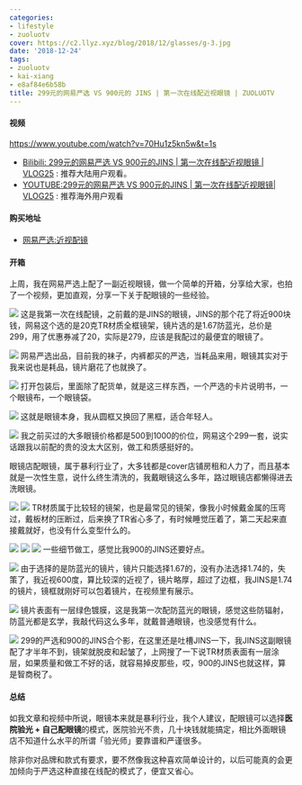 ```yaml
---
categories:
- lifestyle
- zuoluotv
cover: https://c2.llyz.xyz/blog/2018/12/glasses/g-3.jpg
date: '2018-12-24'
tags:
- zuoluotv
- kai-xiang
- e8af84e6b58b
title: 299元的网易严选 VS 900元的 JINS | 第一次在线配近视眼镜 | ZUOLUOTV
---
```


#### 视频

https://www.youtube.com/watch?v=70Hu1z5kn5w&t=1s

- [Bilibili: 299元的网易严选 VS 900元的JINS | 第一次在线配近视眼镜 | VLOG25](https://www.bilibili.com/video/av38906445) : 推荐大陆用户观看。
- [YOUTUBE:299元的网易严选 VS 900元的JINS | 第一次在线配近视眼镜| VLOG25](https://www.youtube.com/watch?v=70Hu1z5kn5w&t=1s) : 推荐海外用户观看

#### 购买地址

- [网易严选:近视配镜](https://zuoluo.tv/you-glasses)

#### 开箱

上周，我在网易严选上配了一副近视眼镜，做一个简单的开箱，分享给大家，也拍了一个视频，更加直观，分享一下关于配眼镜的一些经验。

![](https://c2.llyz.xyz/blog/2018/12/glasses/g-3.jpg) 这是我第一次在线配镜，之前戴的是JINS的眼镜，JINS的那个花了将近900块钱，网易这个选的是20克TR材质全框镜架，镜片选的是1.67防蓝光，总价是299，用了优惠券减了20，实际是279，应该是我配过的最便宜的眼镜了。

![](https://c2.llyz.xyz/blog/2018/12/glasses/g-4.jpg) 网易严选出品，目前我的袜子，内裤都买的严选，当耗品来用，眼镜其实对于我来说也是耗品，镜片磨花了也就换了。

![](https://c2.llyz.xyz/blog/2018/12/glasses/g-5.jpg) 打开包装后，里面除了配货单，就是这三样东西，一个严选的卡片说明书，一个眼镜布，一个眼镜袋。

![](https://c2.llyz.xyz/blog/2018/12/glasses/g-2.jpg) 这就是眼镜本身，我从圆框又换回了黑框，适合年轻人。

![](https://c2.llyz.xyz/blog/2018/12/glasses/g-6.jpg) 我之前买过的大多眼镜价格都是500到1000的价位，网易这个299一套，说实话跟我以前配的贵的没太大区别，做工和质感挺好的。

眼镜店配眼镜，属于暴利行业了，大多钱都是cover店铺房租和人力了，而且基本就是一次性生意，说什么终生清洗的，我戴眼镜这么多年，路过眼镜店都懒得进去洗眼镜。

![](https://c2.llyz.xyz/blog/2018/12/glasses/g-7.jpg) ![](https://c2.llyz.xyz/blog/2018/12/glasses/g-8.jpg) TR材质属于比较轻的镜架，也是最常见的镜架，像我小时候戴金属的压弯过，戴板材的压断过，后来换了TR省心多了，有时候睡觉压着了，第二天起来直接戴就好，也没有什么变型什么的。

![](https://c2.llyz.xyz/blog/2018/12/glasses/g-9.jpg) ![](https://c2.llyz.xyz/blog/2018/12/glasses/g-10.jpg) ![](https://c2.llyz.xyz/blog/2018/12/glasses/g-13.jpg) 一些细节做工，感觉比我900的JINS还要好点。

![](https://c2.llyz.xyz/blog/2018/12/glasses/g-11.jpg) 由于选择的是防蓝光的镜片，镜片只能选择1.67的，没有办法选择1.74的，失策了，我近视600度，算比较深的近视了，镜片略厚，超过了边框，我JINS是1.74的镜片，镜框就刚好可以包着镜片，在视频里有展示。

![](https://c2.llyz.xyz/blog/2018/12/glasses/g-12.jpg) 镜片表面有一层绿色镀膜，这是我第一次配防蓝光的眼镜，感觉这些防辐射，防蓝光都是玄学，我敲代码这么多年，就戴普通眼镜，也没感觉有什么。

![](https://c2.llyz.xyz/blog/2018/12/glasses/g-1.jpg) 299的严选和900的JINS合个影，在这里还是吐槽JINS一下，我JINS这副眼镜配了才半年不到，镜架就脱皮和起皱了，上网搜了一下说TR材质表面有一层涂层，如果质量和做工不好的话，就容易掉皮那些，哎，900的JINS也就这样，算是智商税了。

#### 总结

如我文章和视频中所说，眼镜本来就是暴利行业，我个人建议，配眼镜可以选择**医院验光 + 自己配眼镜**的模式，医院验光不贵，几十块钱就能搞定，相比外面眼镜店不知道什么水平的所谓「验光师」要靠谱和严谨很多。

除非你对品牌和款式有要求，要不然像我这种喜欢简单设计的，以后可能真的会更加倾向于严选这种直接在线配的模式了，便宜又省心。
